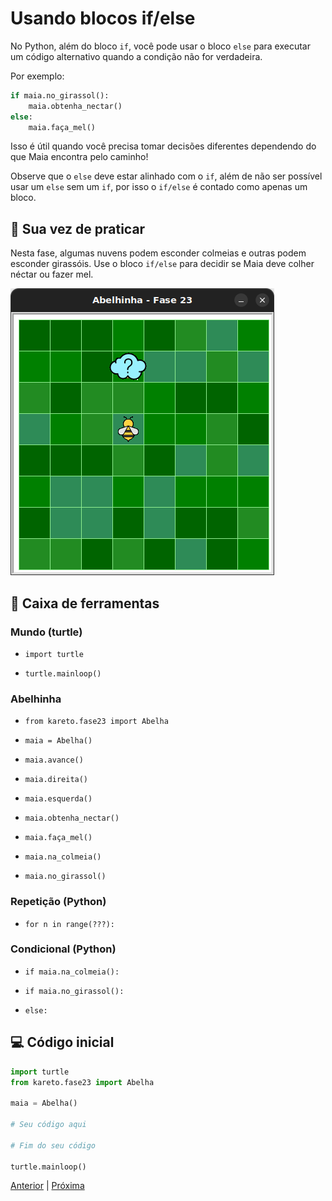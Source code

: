 # Usando blocos if/else

No Python, além do bloco `if`, você pode usar o bloco `else` para executar um código alternativo quando a condição não for verdadeira.

Por exemplo:

```python
if maia.no_girassol():
    maia.obtenha_nectar()
else:
    maia.faça_mel()
```

Isso é útil quando você precisa tomar decisões diferentes dependendo do que Maia encontra pelo caminho!

Observe que o `else` deve estar alinhado com o `if`, além de não ser possível
usar um `else` sem um `if`, por isso o `if/else` é contado como apenas um bloco.


## 🐝 Sua vez de praticar

Nesta fase, algumas nuvens podem esconder colmeias e outras podem esconder girassóis. Use o bloco `if/else` para decidir se Maia deve colher néctar ou fazer mel.

![Maia, nuvens, colmeias e girassóis](cenario_23.png "Maia, nuvens, colmeias e girassóis")

## 🧰 Caixa de ferramentas

### Mundo (turtle)

- `import turtle`

- `turtle.mainloop()`

### Abelhinha

- `from kareto.fase23 import Abelha`

- `maia = Abelha()`

- `maia.avance()`

- `maia.direita()`

- `maia.esquerda()`

- `maia.obtenha_nectar()`

- `maia.faça_mel()`

- `maia.na_colmeia()`

- `maia.no_girassol()`

### Repetição (Python)

- `for n in range(???):`

### Condicional (Python)

- `if maia.na_colmeia():`

- `if maia.no_girassol():`

- `else:`

## 💻 Código inicial

```python
import turtle
from kareto.fase23 import Abelha

maia = Abelha()

# Seu código aqui

# Fim do seu código

turtle.mainloop()
```

[Anterior](../fase22/README.md) | [Próxima](../fase24/README.md)
